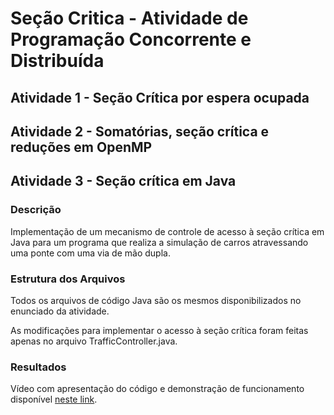 # Seção Critica - Atividade de Programação Concorrente e Distribuída

## Atividade 1 - Seção Crítica por espera ocupada

## Atividade 2 - Somatórias, seção crítica e reduções em OpenMP

## Atividade 3 - Seção crítica em Java

### Descrição
Implementação de um mecanismo de controle de acesso à seção crítica em Java para um programa que realiza a simulação de carros atravessando uma ponte com uma via de mão dupla.

### Estrutura dos Arquivos
Todos os arquivos de código Java são os mesmos disponibilizados no enunciado da atividade. 

As modificações para implementar o acesso à seção crítica foram feitas apenas no arquivo TrafficController.java.

### Resultados

Vídeo com apresentação do código e demonstração de funcionamento disponível [neste link](https://drive.google.com/file/d/1QfD8UwH4l-jGp1S_kJGKMAxfXHZ7o0K0/view?usp=sharing).